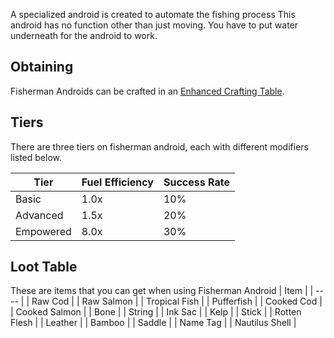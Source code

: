 A specialized android is created to automate the fishing process
This android has no function other than just moving.
You have to put water underneath for the android to work.

## Obtaining
Fisherman Androids can be crafted in an [Enhanced Crafting Table](https://github.com/Slimefun/Slimefun4/wiki/Enhanced-Crafting-Table).

## Tiers
There are three tiers on fisherman android, each with different modifiers listed below.

| Tier | Fuel Efficiency | Success Rate |
| ---- | --------------- | ------------ |
| Basic | 1.0x | 10% |
| Advanced | 1.5x | 20% |
| Empowered | 8.0x | 30% |

## Loot Table
These are items that you can get when using Fisherman Android
| Item |
| ---- |
| Raw Cod |
| Raw Salmon |
| Tropical Fish |
| Pufferfish |
| Cooked Cod |
| Cooked Salmon |
| Bone |
| String |
| Ink Sac |
| Kelp |
| Stick |
| Rotten Flesh |
| Leather |
| Bamboo |
| Saddle |
| Name Tag |
| Nautilus Shell |
